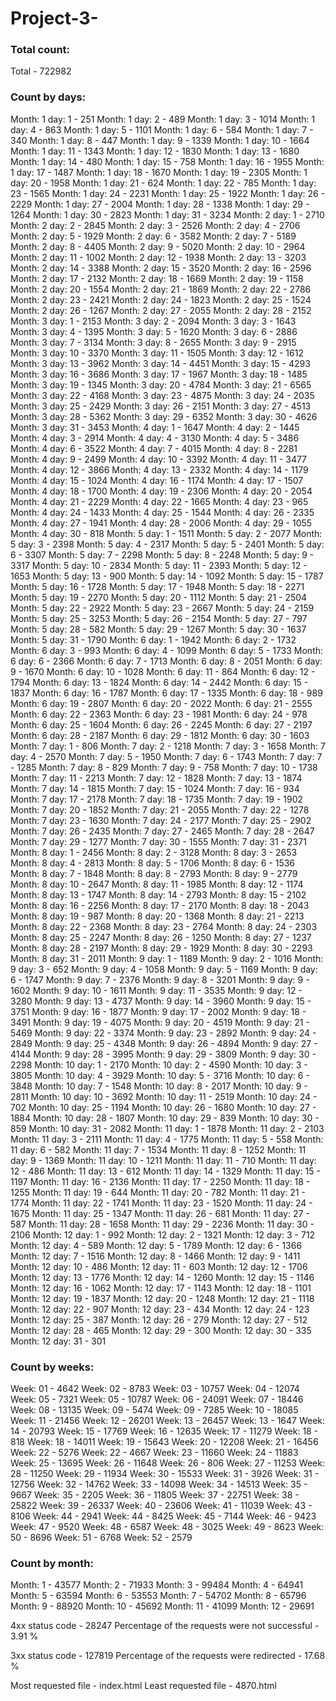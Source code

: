 # Project-3-

### Total count:
Total - 722982

### Count by days:
Month: 1 day: 1 - 251
Month: 1 day: 2 - 489
Month: 1 day: 3 - 1014
Month: 1 day: 4 - 863
Month: 1 day: 5 - 1101
Month: 1 day: 6 - 584
Month: 1 day: 7 - 340
Month: 1 day: 8 - 447
Month: 1 day: 9 - 1339
Month: 1 day: 10 - 1664
Month: 1 day: 11 - 1343
Month: 1 day: 12 - 1830
Month: 1 day: 13 - 1680
Month: 1 day: 14 - 480
Month: 1 day: 15 - 758
Month: 1 day: 16 - 1955
Month: 1 day: 17 - 1487
Month: 1 day: 18 - 1670
Month: 1 day: 19 - 2305
Month: 1 day: 20 - 1958
Month: 1 day: 21 - 624
Month: 1 day: 22 - 785
Month: 1 day: 23 - 1565
Month: 1 day: 24 - 2231
Month: 1 day: 25 - 1922
Month: 1 day: 26 - 2229
Month: 1 day: 27 - 2004
Month: 1 day: 28 - 1338
Month: 1 day: 29 - 1264
Month: 1 day: 30 - 2823
Month: 1 day: 31 - 3234
Month: 2 day: 1 - 2710
Month: 2 day: 2 - 2845
Month: 2 day: 3 - 2526
Month: 2 day: 4 - 2706
Month: 2 day: 5 - 1929
Month: 2 day: 6 - 3582
Month: 2 day: 7 - 5189
Month: 2 day: 8 - 4405
Month: 2 day: 9 - 5020
Month: 2 day: 10 - 2964
Month: 2 day: 11 - 1002
Month: 2 day: 12 - 1938
Month: 2 day: 13 - 3203
Month: 2 day: 14 - 3388
Month: 2 day: 15 - 3520
Month: 2 day: 16 - 2596
Month: 2 day: 17 - 2132
Month: 2 day: 18 - 1669
Month: 2 day: 19 - 1158
Month: 2 day: 20 - 1554
Month: 2 day: 21 - 1869
Month: 2 day: 22 - 2786
Month: 2 day: 23 - 2421
Month: 2 day: 24 - 1823
Month: 2 day: 25 - 1524
Month: 2 day: 26 - 1267
Month: 2 day: 27 - 2055
Month: 2 day: 28 - 2152
Month: 3 day: 1 - 2153
Month: 3 day: 2 - 2094
Month: 3 day: 3 - 1643
Month: 3 day: 4 - 1395
Month: 3 day: 5 - 1620
Month: 3 day: 6 - 2886
Month: 3 day: 7 - 3134
Month: 3 day: 8 - 2655
Month: 3 day: 9 - 2915
Month: 3 day: 10 - 3370
Month: 3 day: 11 - 1505
Month: 3 day: 12 - 1612
Month: 3 day: 13 - 3962
Month: 3 day: 14 - 4451
Month: 3 day: 15 - 4293
Month: 3 day: 16 - 3686
Month: 3 day: 17 - 1967
Month: 3 day: 18 - 1485
Month: 3 day: 19 - 1345
Month: 3 day: 20 - 4784
Month: 3 day: 21 - 6565
Month: 3 day: 22 - 4168
Month: 3 day: 23 - 4875
Month: 3 day: 24 - 2035
Month: 3 day: 25 - 2429
Month: 3 day: 26 - 2151
Month: 3 day: 27 - 4513
Month: 3 day: 28 - 5362
Month: 3 day: 29 - 6352
Month: 3 day: 30 - 4626
Month: 3 day: 31 - 3453
Month: 4 day: 1 - 1647
Month: 4 day: 2 - 1445
Month: 4 day: 3 - 2914
Month: 4 day: 4 - 3130
Month: 4 day: 5 - 3486
Month: 4 day: 6 - 3522
Month: 4 day: 7 - 4015
Month: 4 day: 8 - 2281
Month: 4 day: 9 - 2499
Month: 4 day: 10 - 3392
Month: 4 day: 11 - 3477
Month: 4 day: 12 - 3866
Month: 4 day: 13 - 2332
Month: 4 day: 14 - 1179
Month: 4 day: 15 - 1024
Month: 4 day: 16 - 1174
Month: 4 day: 17 - 1507
Month: 4 day: 18 - 1700
Month: 4 day: 19 - 2306
Month: 4 day: 20 - 2054
Month: 4 day: 21 - 2229
Month: 4 day: 22 - 1665
Month: 4 day: 23 - 965
Month: 4 day: 24 - 1433
Month: 4 day: 25 - 1544
Month: 4 day: 26 - 2335
Month: 4 day: 27 - 1941
Month: 4 day: 28 - 2006
Month: 4 day: 29 - 1055
Month: 4 day: 30 - 818
Month: 5 day: 1 - 1511
Month: 5 day: 2 - 2077
Month: 5 day: 3 - 2398
Month: 5 day: 4 - 2317
Month: 5 day: 5 - 2401
Month: 5 day: 6 - 3307
Month: 5 day: 7 - 2298
Month: 5 day: 8 - 2248
Month: 5 day: 9 - 3317
Month: 5 day: 10 - 2834
Month: 5 day: 11 - 2393
Month: 5 day: 12 - 1653
Month: 5 day: 13 - 900
Month: 5 day: 14 - 1092
Month: 5 day: 15 - 1787
Month: 5 day: 16 - 1728
Month: 5 day: 17 - 1948
Month: 5 day: 18 - 2271
Month: 5 day: 19 - 2270
Month: 5 day: 20 - 1112
Month: 5 day: 21 - 2504
Month: 5 day: 22 - 2922
Month: 5 day: 23 - 2667
Month: 5 day: 24 - 2159
Month: 5 day: 25 - 3253
Month: 5 day: 26 - 2154
Month: 5 day: 27 - 797
Month: 5 day: 28 - 582
Month: 5 day: 29 - 1267
Month: 5 day: 30 - 1637
Month: 5 day: 31 - 1790
Month: 6 day: 1 - 1942
Month: 6 day: 2 - 1732
Month: 6 day: 3 - 993
Month: 6 day: 4 - 1099
Month: 6 day: 5 - 1733
Month: 6 day: 6 - 2366
Month: 6 day: 7 - 1713
Month: 6 day: 8 - 2051
Month: 6 day: 9 - 1670
Month: 6 day: 10 - 1028
Month: 6 day: 11 - 864
Month: 6 day: 12 - 1794
Month: 6 day: 13 - 1824
Month: 6 day: 14 - 2442
Month: 6 day: 15 - 1837
Month: 6 day: 16 - 1787
Month: 6 day: 17 - 1335
Month: 6 day: 18 - 989
Month: 6 day: 19 - 2807
Month: 6 day: 20 - 2022
Month: 6 day: 21 - 2555
Month: 6 day: 22 - 2363
Month: 6 day: 23 - 1981
Month: 6 day: 24 - 978
Month: 6 day: 25 - 1604
Month: 6 day: 26 - 2245
Month: 6 day: 27 - 2197
Month: 6 day: 28 - 2187
Month: 6 day: 29 - 1812
Month: 6 day: 30 - 1603
Month: 7 day: 1 - 806
Month: 7 day: 2 - 1218
Month: 7 day: 3 - 1658
Month: 7 day: 4 - 2570
Month: 7 day: 5 - 1950
Month: 7 day: 6 - 1743
Month: 7 day: 7 - 1285
Month: 7 day: 8 - 829
Month: 7 day: 9 - 758
Month: 7 day: 10 - 1738
Month: 7 day: 11 - 2213
Month: 7 day: 12 - 1828
Month: 7 day: 13 - 1874
Month: 7 day: 14 - 1815
Month: 7 day: 15 - 1024
Month: 7 day: 16 - 934
Month: 7 day: 17 - 2178
Month: 7 day: 18 - 1735
Month: 7 day: 19 - 1902
Month: 7 day: 20 - 1852
Month: 7 day: 21 - 2055
Month: 7 day: 22 - 1278
Month: 7 day: 23 - 1630
Month: 7 day: 24 - 2177
Month: 7 day: 25 - 2902
Month: 7 day: 26 - 2435
Month: 7 day: 27 - 2465
Month: 7 day: 28 - 2647
Month: 7 day: 29 - 1277
Month: 7 day: 30 - 1555
Month: 7 day: 31 - 2371
Month: 8 day: 1 - 2456
Month: 8 day: 2 - 3128
Month: 8 day: 3 - 2653
Month: 8 day: 4 - 2813
Month: 8 day: 5 - 1706
Month: 8 day: 6 - 1536
Month: 8 day: 7 - 1848
Month: 8 day: 8 - 2793
Month: 8 day: 9 - 2779
Month: 8 day: 10 - 2647
Month: 8 day: 11 - 1985
Month: 8 day: 12 - 1174
Month: 8 day: 13 - 1747
Month: 8 day: 14 - 2793
Month: 8 day: 15 - 2102
Month: 8 day: 16 - 2256
Month: 8 day: 17 - 2170
Month: 8 day: 18 - 2043
Month: 8 day: 19 - 987
Month: 8 day: 20 - 1368
Month: 8 day: 21 - 2213
Month: 8 day: 22 - 2368
Month: 8 day: 23 - 2764
Month: 8 day: 24 - 2303
Month: 8 day: 25 - 2247
Month: 8 day: 26 - 1250
Month: 8 day: 27 - 1237
Month: 8 day: 28 - 2197
Month: 8 day: 29 - 1929
Month: 8 day: 30 - 2293
Month: 8 day: 31 - 2011
Month: 9 day: 1 - 1189
Month: 9 day: 2 - 1016
Month: 9 day: 3 - 652
Month: 9 day: 4 - 1058
Month: 9 day: 5 - 1169
Month: 9 day: 6 - 1747
Month: 9 day: 7 - 2376
Month: 9 day: 8 - 3201
Month: 9 day: 9 - 1602
Month: 9 day: 10 - 1611
Month: 9 day: 11 - 3535
Month: 9 day: 12 - 3280
Month: 9 day: 13 - 4737
Month: 9 day: 14 - 3960
Month: 9 day: 15 - 3751
Month: 9 day: 16 - 1877
Month: 9 day: 17 - 2002
Month: 9 day: 18 - 3491
Month: 9 day: 19 - 4075
Month: 9 day: 20 - 4519
Month: 9 day: 21 - 5469
Month: 9 day: 22 - 3374
Month: 9 day: 23 - 2892
Month: 9 day: 24 - 2849
Month: 9 day: 25 - 4348
Month: 9 day: 26 - 4894
Month: 9 day: 27 - 4144
Month: 9 day: 28 - 3995
Month: 9 day: 29 - 3809
Month: 9 day: 30 - 2298
Month: 10 day: 1 - 2170
Month: 10 day: 2 - 4590
Month: 10 day: 3 - 3805
Month: 10 day: 4 - 3929
Month: 10 day: 5 - 3716
Month: 10 day: 6 - 3848
Month: 10 day: 7 - 1548
Month: 10 day: 8 - 2017
Month: 10 day: 9 - 2811
Month: 10 day: 10 - 3692
Month: 10 day: 11 - 2519
Month: 10 day: 24 - 702
Month: 10 day: 25 - 1194
Month: 10 day: 26 - 1680
Month: 10 day: 27 - 1884
Month: 10 day: 28 - 1807
Month: 10 day: 29 - 839
Month: 10 day: 30 - 859
Month: 10 day: 31 - 2082
Month: 11 day: 1 - 1878
Month: 11 day: 2 - 2103
Month: 11 day: 3 - 2111
Month: 11 day: 4 - 1775
Month: 11 day: 5 - 558
Month: 11 day: 6 - 582
Month: 11 day: 7 - 1534
Month: 11 day: 8 - 1252
Month: 11 day: 9 - 1369
Month: 11 day: 10 - 1211
Month: 11 day: 11 - 710
Month: 11 day: 12 - 486
Month: 11 day: 13 - 612
Month: 11 day: 14 - 1329
Month: 11 day: 15 - 1197
Month: 11 day: 16 - 2136
Month: 11 day: 17 - 2250
Month: 11 day: 18 - 1255
Month: 11 day: 19 - 644
Month: 11 day: 20 - 782
Month: 11 day: 21 - 1774
Month: 11 day: 22 - 1741
Month: 11 day: 23 - 1520
Month: 11 day: 24 - 1675
Month: 11 day: 25 - 1347
Month: 11 day: 26 - 681
Month: 11 day: 27 - 587
Month: 11 day: 28 - 1658
Month: 11 day: 29 - 2236
Month: 11 day: 30 - 2106
Month: 12 day: 1 - 992
Month: 12 day: 2 - 1321
Month: 12 day: 3 - 712
Month: 12 day: 4 - 589
Month: 12 day: 5 - 1789
Month: 12 day: 6 - 1366
Month: 12 day: 7 - 1516
Month: 12 day: 8 - 1466
Month: 12 day: 9 - 1411
Month: 12 day: 10 - 486
Month: 12 day: 11 - 603
Month: 12 day: 12 - 1706
Month: 12 day: 13 - 1776
Month: 12 day: 14 - 1260
Month: 12 day: 15 - 1146
Month: 12 day: 16 - 1062
Month: 12 day: 17 - 1143
Month: 12 day: 18 - 1101
Month: 12 day: 19 - 1837
Month: 12 day: 20 - 1248
Month: 12 day: 21 - 1118
Month: 12 day: 22 - 907
Month: 12 day: 23 - 434
Month: 12 day: 24 - 123
Month: 12 day: 25 - 387
Month: 12 day: 26 - 279
Month: 12 day: 27 - 512
Month: 12 day: 28 - 465
Month: 12 day: 29 - 300
Month: 12 day: 30 - 335
Month: 12 day: 31 - 301

### Count by weeks:
Week: 01 - 4642
Week: 02 - 8783
Week: 03 - 10757
Week: 04 - 12074
Week: 05 - 7321
Week: 05 - 10787
Week: 06 - 24091
Week: 07 - 18446
Week: 08 - 13135
Week: 09 - 5474
Week: 09 - 7285
Week: 10 - 18085
Week: 11 - 21456
Week: 12 - 26201
Week: 13 - 26457
Week: 13 - 1647
Week: 14 - 20793
Week: 15 - 17769
Week: 16 - 12635
Week: 17 - 11279
Week: 18 - 818
Week: 18 - 14011
Week: 19 - 15643
Week: 20 - 12208
Week: 21 - 16456
Week: 22 - 5276
Week: 22 - 4667
Week: 23 - 11660
Week: 24 - 11883
Week: 25 - 13695
Week: 26 - 11648
Week: 26 - 806
Week: 27 - 11253
Week: 28 - 11250
Week: 29 - 11934
Week: 30 - 15533
Week: 31 - 3926
Week: 31 - 12756
Week: 32 - 14762
Week: 33 - 14098
Week: 34 - 14513
Week: 35 - 9667
Week: 35 - 2205
Week: 36 - 11805
Week: 37 - 22751
Week: 38 - 25822
Week: 39 - 26337
Week: 40 - 23606
Week: 41 - 11039
Week: 43 - 8106
Week: 44 - 2941
Week: 44 - 8425
Week: 45 - 7144
Week: 46 - 9423
Week: 47 - 9520
Week: 48 - 6587
Week: 48 - 3025
Week: 49 - 8623
Week: 50 - 8696
Week: 51 - 6768
Week: 52 - 2579

### Count by month:
Month: 1 - 43577
Month: 2 - 71933
Month: 3 - 99484
Month: 4 - 64941
Month: 5 - 63594
Month: 6 - 53553
Month: 7 - 54702
Month: 8 - 65796
Month: 9 - 88920
Month: 10 - 45692
Month: 11 - 41099
Month: 12 - 29691


4xx status code - 28247
Percentage of the requests were not successful -  3.91 %

3xx status code - 127819
Percentage of the requests were redirected  -  17.68 %

Most requested file - index.html
Least requested file - 4870.html
